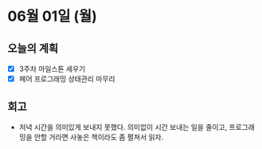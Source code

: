 # 06월 01일 (월)

## 오늘의 계획

- [x] 3주차 마일스톤 세우기
- [x] 페어 프로그래밍 상태관리 마무리

## 회고

- 저녁 시간을 의미있게 보내지 못했다. 의미없이 시간 보내는 일을 줄이고, 프로그래밍을 안할 거라면 사놓은 책이라도 좀 펼쳐서 읽자.
